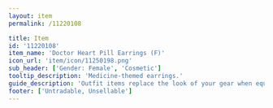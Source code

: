 ```yaml
---
layout: item
permalink: /11220108

title: Item
id: '11220108'
item_name: 'Doctor Heart Pill Earrings (F)'
icon_url: 'item/icon/11250198.png'
sub_header: ['Gender: Female', 'Cosmetic']
tooltip_description: 'Medicine-themed earrings.'
guide_description: 'Outfit items replace the look of your gear when equipped.'
footer: ['Untradable, Unsellable']
---
```

